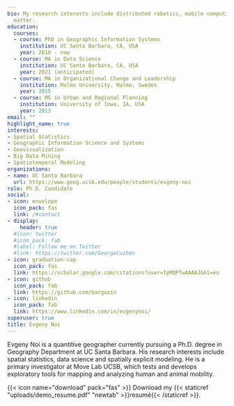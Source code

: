 ```yaml
---
bio: My research interests include distributed robotics, mobile computing and programmable
  matter.
education:
  courses:
  - course: PhD in Geographic Information Systems
    institution: UC Santa Barbara, CA, USA
    year: 2018 - now
  - course: MA in Data Science
    institution: UC Santa Barbara, CA, USA
    year: 2021 (anticipated)
  - course: MA in Organizational Change and Leadership
    institution: Malmo University, Malmo, Sweden
    year: 2015
  - course: MS in Urban and Regional Planning
    institution: University of Iowa, IA, USA
    year: 2013
email: ""
highlight_name: true
interests:
- Spatial Statistics
- Geographic Information Science and Systems
- Geovisualization 
- Big Data Mining 
- Spatiotemporal Modeling
organizations:
- name: UC Santa Barbara
  url: https://www.geog.ucsb.edu/people/students/evgeny-noi
role: Ph.D. Candidate
social:
- icon: envelope
  icon_pack: fas
  link: /#contact
- display:
    header: true
  #icon: twitter
  #icon_pack: fab
  #label: Follow me on Twitter
  #link: https://twitter.com/GeorgeCushen
- icon: graduation-cap
  icon_pack: fas
  link: https://scholar.google.com/citations?user=fpMQPTwAAAAJ&hl=en
- icon: github
  icon_pack: fab
  link: https://github.com/barguzin
- icon: linkedin
  icon_pack: fab
  link: https://www.linkedin.com/in/evgenynoi/
superuser: true
title: Evgeny Noi
---
```


Evgeny Noi is a quantitive geographer currently pursuing a Ph.D. degree in Geography Department at UC Santa Barbara. His research interests include spatial statistics, data science and spatially explicit modeling. He is a primary investigator at Move Lab UCSB, which tests and develops exploratory tools for mapping and analyzing human and animal mobility.  

{{< icon name="download" pack="fas" >}} Download my {{< staticref "uploads/demo_resume.pdf" "newtab" >}}resumé{{< /staticref >}}.
